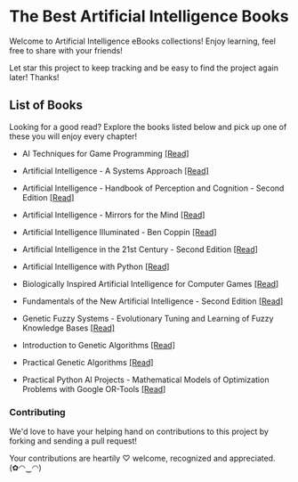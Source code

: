 # The Best Artificial Intelligence Books


Welcome to Artificial Intelligence eBooks collections! Enjoy learning, feel free to share with your friends!

Let star this project to keep tracking and be easy to find the project again later! Thanks!

## List of Books

Looking for a good read? Explore the books listed below and pick up one of these you will enjoy every chapter!

* AI Techniques for Game Programming [[Read]](/books/AI%20Techniques%20for%20Game%20Programming.pdf)

* Artificial Intelligence - A Systems Approach [[Read]](/books/Artificial%20Intelligence%20-%20A%20Systems%20Approach.pdf)

* Artificial Intelligence - Handbook of Perception and Cognition - Second Edition [[Read]](/books/Artificial%20Intelligence%20-%20Handbook%20of%20Perception%20and%20Cognition%20-%20Second%20Edition.pdf)

* Artificial Intelligence - Mirrors for the Mind [[Read]](/books/Artificial%20Intelligence%20-%20Mirrors%20for%20the%20Mind.pdf)

* Artificial Intelligence Illuminated - Ben Coppin [[Read]](/books/Artificial%20Intelligence%20Illuminated%20-%20Ben%20Coppin.pdf)

* Artificial Intelligence in the 21st Century - Second Edition [[Read]](/books/Artificial%20Intelligence%20in%20the%2021st%20Century%20-%20Second%20Edition.pdf)

* Artificial Intelligence with Python [[Read]](/books/Artificial%20Intelligence%20with%20Python.pdf)

* Biologically Inspired Artificial Intelligence for Computer Games [[Read]](/books/Biologically%20Inspired%20Artificial%20Intelligence%20for%20Computer%20Games.pdf)

* Fundamentals of the New Artificial Intelligence - Second Edition [[Read]](/books/Fundamentals%20of%20the%20New%20Artificial%20Intelligence%20-%20Second%20Edition.pdf)

* Genetic Fuzzy Systems - Evolutionary Tuning and Learning of Fuzzy Knowledge Bases [[Read]](/books/Genetic%20Fuzzy%20Systems%20-%20Evolutionary%20Tuning%20and%20Learning%20of%20Fuzzy%20Knowledge%20Bases.pdf)

* Introduction to Genetic Algorithms [[Read]](/books/Introduction%20to%20Genetic%20Algorithms.pdf)

* Practical Genetic Algorithms [[Read]](/books/Practical%20Genetic%20Algorithms.pdf)

* Practical Python AI Projects - Mathematical Models of Optimization Problems with Google OR-Tools [[Read]](/books/Practical%20Python%20AI%20Projects%20-%20Mathematical%20Models%20of%20Optimization%20Problems%20with%20Google%20OR-Tools.pdf)

### Contributing

We'd love to have your helping hand on contributions to this project by forking and sending a pull request!

Your contributions are heartily ♡ welcome, recognized and appreciated. (✿◠‿◠)
